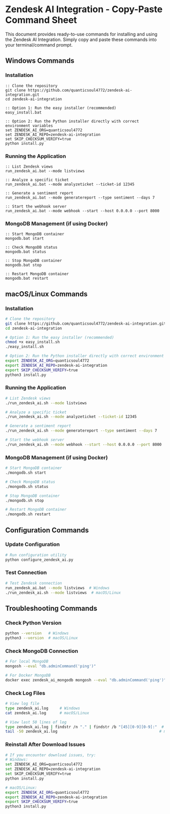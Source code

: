 # Zendesk AI Integration - Copy-Paste Command Sheet

This document provides ready-to-use commands for installing and using the Zendesk AI Integration. Simply copy and paste these commands into your terminal/command prompt.

## Windows Commands

### Installation

```batch
:: Clone the repository
git clone https://github.com/quanticsoul4772/zendesk-ai-integration.git
cd zendesk-ai-integration

:: Option 1: Run the easy installer (recommended)
easy_install.bat

:: Option 2: Run the Python installer directly with correct environment variables
set ZENDESK_AI_ORG=quanticsoul4772
set ZENDESK_AI_REPO=zendesk-ai-integration
set SKIP_CHECKSUM_VERIFY=true
python install.py
```

### Running the Application

```batch
:: List Zendesk views
run_zendesk_ai.bat --mode listviews

:: Analyze a specific ticket
run_zendesk_ai.bat --mode analyzeticket --ticket-id 12345

:: Generate a sentiment report
run_zendesk_ai.bat --mode generatereport --type sentiment --days 7

:: Start the webhook server
run_zendesk_ai.bat --mode webhook --start --host 0.0.0.0 --port 8000
```

### MongoDB Management (if using Docker)

```batch
:: Start MongoDB container
mongodb.bat start

:: Check MongoDB status
mongodb.bat status

:: Stop MongoDB container
mongodb.bat stop

:: Restart MongoDB container
mongodb.bat restart
```

## macOS/Linux Commands

### Installation

```bash
# Clone the repository
git clone https://github.com/quanticsoul4772/zendesk-ai-integration.git
cd zendesk-ai-integration

# Option 1: Run the easy installer (recommended)
chmod +x easy_install.sh
./easy_install.sh

# Option 2: Run the Python installer directly with correct environment variables
export ZENDESK_AI_ORG=quanticsoul4772
export ZENDESK_AI_REPO=zendesk-ai-integration
export SKIP_CHECKSUM_VERIFY=true
python3 install.py
```

### Running the Application

```bash
# List Zendesk views
./run_zendesk_ai.sh --mode listviews

# Analyze a specific ticket
./run_zendesk_ai.sh --mode analyzeticket --ticket-id 12345

# Generate a sentiment report
./run_zendesk_ai.sh --mode generatereport --type sentiment --days 7

# Start the webhook server
./run_zendesk_ai.sh --mode webhook --start --host 0.0.0.0 --port 8000
```

### MongoDB Management (if using Docker)

```bash
# Start MongoDB container
./mongodb.sh start

# Check MongoDB status
./mongodb.sh status

# Stop MongoDB container
./mongodb.sh stop

# Restart MongoDB container
./mongodb.sh restart
```

## Configuration Commands

### Update Configuration

```bash
# Run configuration utility
python configure_zendesk_ai.py
```

### Test Connection

```bash
# Test Zendesk connection
run_zendesk_ai.bat --mode listviews  # Windows
./run_zendesk_ai.sh --mode listviews  # macOS/Linux
```

## Troubleshooting Commands

### Check Python Version

```bash
python --version   # Windows
python3 --version  # macOS/Linux
```

### Check MongoDB Connection

```bash
# For local MongoDB
mongosh --eval "db.adminCommand('ping')"

# For Docker MongoDB
docker exec zendesk_ai_mongodb mongosh --eval "db.adminCommand('ping')"
```

### Check Log Files

```bash
# View log file
type zendesk_ai.log     # Windows
cat zendesk_ai.log      # macOS/Linux

# View last 50 lines of log
type zendesk_ai.log | findstr /n "." | findstr /b "[45][0-9][0-9]:"  # Windows
tail -50 zendesk_ai.log                                             # macOS/Linux
```

### Reinstall After Download Issues

```bash
# If you encounter download issues, try:
# Windows:
set ZENDESK_AI_ORG=quanticsoul4772
set ZENDESK_AI_REPO=zendesk-ai-integration
set SKIP_CHECKSUM_VERIFY=true
python install.py

# macOS/Linux:
export ZENDESK_AI_ORG=quanticsoul4772
export ZENDESK_AI_REPO=zendesk-ai-integration
export SKIP_CHECKSUM_VERIFY=true
python3 install.py
```
